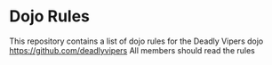Dojo Rules
==========

This repository contains a list of dojo rules for the Deadly Vipers dojo
https://github.com/deadlyvipers
All members should read the rules

